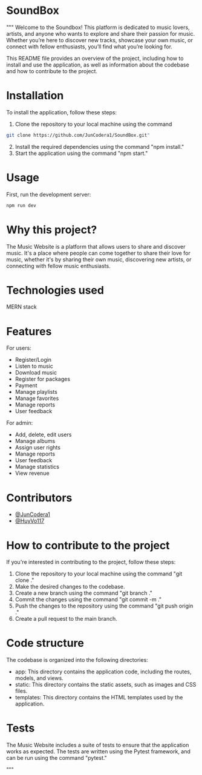 # SoundBox

"""
Welcome to the Soundbox! This platform is dedicated to music lovers, artists, and anyone who wants to explore and share their passion for music. Whether you’re here to discover new tracks, showcase your own music, or connect with fellow enthusiasts, you’ll find what you’re looking for.

This README file provides an overview of the project, including how to install and use the application, as well as information about the codebase and how to contribute to the project.

# Installation

To install the application, follow these steps:

1. Clone the repository to your local machine using the command

```bash
git clone https://github.com/JunCodera1/SoundBox.git"
```

2. Install the required dependencies using the command "npm install."
3. Start the application using the command "npm start."

# Usage

First, run the development server:

```bash
npm run dev
```

# Why this project?

The Music Website is a platform that allows users to share and discover music. It's a place where people can come together to share their love for music, whether it's by sharing their own music, discovering new artists, or connecting with fellow music enthusiasts.

# Technologies used

MERN stack

# Features

For users:

- Register/Login
- Listen to music
- Download music
- Register for packages
- Payment
- Manage playlists
- Manage favorites
- Manage reports
- User feedback

For admin:

- Add, delete, edit users
- Manage albums
- Assign user rights
- Manage reports
- User feedback
- Manage statistics
- View revenue

# Contributors

- [@JunCodera1](https://github.com/JunCodera1)
- [@HuyVo117](https://github.com/HuyVo117)

# How to contribute to the project

If you're interested in contributing to the project, follow these steps:

1. Clone the repository to your local machine using the command "git clone <repository-url>."
2. Make the desired changes to the codebase.
3. Create a new branch using the command "git branch <branch-name>."
4. Commit the changes using the command "git commit -m <commit-message>."
5. Push the changes to the repository using the command "git push origin <branch-name>."
6. Create a pull request to the main branch.

# Code structure

The codebase is organized into the following directories:

- app: This directory contains the application code, including the routes, models, and views.
- static: This directory contains the static assets, such as images and CSS files.
- templates: This directory contains the HTML templates used by the application.

# Tests

The Music Website includes a suite of tests to ensure that the application works as expected. The tests are written using the Pytest framework, and can be run using the command "pytest."

"""
